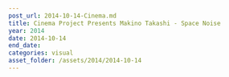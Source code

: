 ```yaml
---
post_url: 2014-10-14-Cinema.md
title: Cinema Project Presents Makino Takashi - Space Noise
year: 2014
date: 2014-10-14
end_date: 
categories: visual
asset_folder: /assets/2014/2014-10-14
---
```

